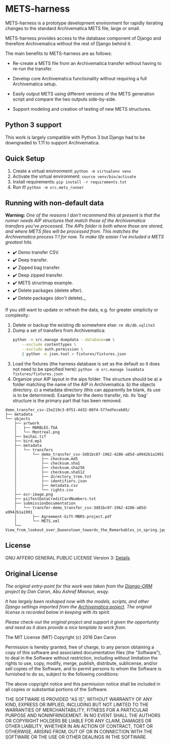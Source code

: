 METS-harness
============

METS-harness is a prototype development environment for rapidly iterating
changes to the standard Archivematica METS file, large or small.

METS-harness provides access to the database component of Django and therefore
Archivematica without the rest of Django behind it.

The main benefits to METS-harness are as follows:

* Re-create a METS file from an Archivematica transfer without having to re-run
the transfer.

* Develop core Archivematica functionality without requiring a full
Archivematica setup.

* Easily output METS using different versions of the METS generation script and
compare the two outputs side-by-side.

* Support modeling and creation of testing of new METS structures.

Python 3 support
----------------

This work is largely compatible with Python 3 but Django had to be downgraded
to 1.11 to support Archivematica.

Quick Setup
-----------

1. Create a virtual environment: `python -m virtualenv venv`
2. Activate the virtual environment: `source venv/bin/activate`
3. Install requirements: `pip install -r requirements.txt`
4. Run it! `python -m src.mets_runner`

Running with non-default data
-----------------------------

**Warning:** _One of the reasons I don't recommend this at present is that the
runner needs AIP structures that match those of the Archivematica transfers
you've processed. The AIPs folder is both where those are stored, and where
METS files will be processed from. This matches the Archivematica process 1:1
for now. To make life easier I've included a METS greatest hits._

* ✔️ Demo transfer CSV.
* ✔️ Deep transfer.
* ✔️ Zipped bag transfer.
* ✔️ Deep zipped transfer.
* ✔️ METS structmap example.
* ✔️ Delete packages (delete after).
* ✔️ Delete packages (don't delete)._

If you still want to update or refresh the data, e.g. for greater simplicity or
complexity:

1. Delete or backup the existing db somewhere else: `rm db/db.sqlite3`
2. Dump a set of transfers from Archivematica:
	```bash
	python -m src.manage dumpdata --database=am \
		--exclude contenttypes \
		--exclude auth.permission \
		| python -m json.tool > fixtures/fixtures.json
	```
3. Load the fixtures (the harness database is set as the default so it does not
need to be specified here):
	`python -m src.manage loaddata fixtures/fixtures.json`
4. Organize your AIP layout in the aips folder. The structure should be a) a
folder matching the name of the AIP in Archivematica. b) the objects directory.
c) a metadata directory (this can apparently be blank, its use is to be
determined). Example for the demo transfer, nb. its 'bag' structure is the
primary part that has been removed.
```
demo_transfer_csv-15e219c3-0f51-4d32-80f4-577edfeceb05/
├── metadata
└── objects
    ├── artwork
    │   ├── MARBLES.TGA
    │   └── Montreal.png
    ├── beihai.tif
    ├── bird.mp3
    ├── metadata
    │   └── transfers
    │       └── demo_transfer_csv-3d81bc07-1962-4286-a85d-a9942b1a1991
    │           ├── checksum.md5
    │           ├── checksum.sha1
    │           ├── checksum.sha256
    │           ├── checksum.sha512
    │           ├── directory_tree.txt
    │           ├── identifiers.json
    │           ├── metadata.csv
    │           └── rights.csv
    ├── ocr-image.png
    ├── piiTestDataCreditCardNumbers.txt
    ├── submissionDocumentation
    │   └── transfer-demo_transfer_csv-3d81bc07-1962-4286-a85d-a9942b1a1991
    │       ├── Agreement-Gift-MBRS-project.pdf
    │       └── METS.xml
    └── View_from_lookout_over_Queenstown_towards_the_Remarkables_in_spring.jpg
```

License
-------

GNU AFFERO GENERAL PUBLIC LICENSE Version 3: [Details](LICENSE)

Original License
----------------

_The original entry-point for this work was taken from the [Django-ORM][dj-1]
project by Dan Caron, Abu Ashraf Masnun, wsqy._

_It has largely been reshaped now with the models, scripts, and other Django
settings imported from the [Archivematica project][am-1]. The original license
is recorded below in keeping with its spirit._

_Please check-out the original project and support it given the opportunity and
need as it does provide a nice template to work from._

[dj-1]: https://github.com/dancaron/Django-ORM
[am-1]: https://github.com/artefactual/archivematica

The MIT License (MIT) Copyright (c) 2016 Dan Caron

Permission is hereby granted, free of charge, to any person obtaining a copy
of this software and associated documentation files (the "Software"), to deal
in the Software without restriction, including without limitation the rights
to use, copy, modify, merge, publish, distribute, sublicense, and/or sell
copies of the Software, and to permit persons to whom the Software is furnished
to do so, subject to the following conditions:

The above copyright notice and this permission notice shall be included in all
copies or substantial portions of the Software.

THE SOFTWARE IS PROVIDED "AS IS", WITHOUT WARRANTY OF ANY KIND, EXPRESS OR
IMPLIED, INCLUDING BUT NOT LIMITED TO THE WARRANTIES OF MERCHANTABILITY,
FITNESS FOR A PARTICULAR PURPOSE AND NONINFRINGEMENT. IN NO EVENT SHALL THE
AUTHORS OR COPYRIGHT HOLDERS BE LIABLE FOR ANY CLAIM, DAMAGES OR OTHER
LIABILITY, WHETHER IN AN ACTION OF CONTRACT, TORT OR OTHERWISE, ARISING FROM,
OUT OF OR IN CONNECTION WITH THE SOFTWARE OR THE USE OR OTHER DEALINGS IN THE
SOFTWARE.
